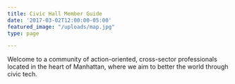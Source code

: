 ```yaml
---
title: Civic Hall Member Guide
date: '2017-03-02T12:00:00-05:00'
featured_image: "/uploads/map.jpg"
type: page

---
```

Welcome to a community of action-oriented, cross-sector professionals located in the heart of Manhattan, where we aim to better the world through civic tech.
